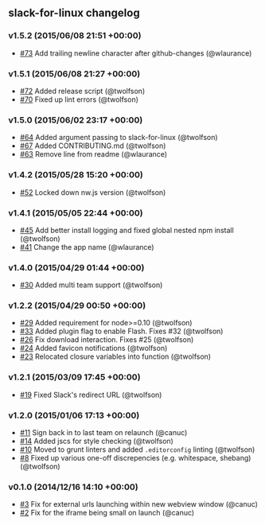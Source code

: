 ## slack-for-linux changelog

### v1.5.2 (2015/06/08 21:51 +00:00)
- [#73](https://github.com/slack-for-linux/slack-for-linux/pull/73) Add trailing newline character after github-changes (@wlaurance)

### v1.5.1 (2015/06/08 21:27 +00:00)
- [#72](https://github.com/slack-for-linux/slack-for-linux/pull/72) Added release script (@twolfson)
- [#70](https://github.com/slack-for-linux/slack-for-linux/pull/70) Fixed up lint errors (@twolfson)

### v1.5.0 (2015/06/02 23:17 +00:00)
- [#64](https://github.com/slack-for-linux/slack-for-linux/pull/64) Added argument passing to slack-for-linux (@twolfson)
- [#67](https://github.com/slack-for-linux/slack-for-linux/pull/67) Added CONTRIBUTING.md (@twolfson)
- [#63](https://github.com/slack-for-linux/slack-for-linux/pull/63) Remove line from readme (@wlaurance)

### v1.4.2 (2015/05/28 15:20 +00:00)
- [#52](https://github.com/slack-for-linux/slack-for-linux/pull/52) Locked down nw.js version (@twolfson)

### v1.4.1 (2015/05/05 22:44 +00:00)
- [#45](https://github.com/slack-for-linux/slack-for-linux/pull/45) Add better install logging and fixed global nested npm install (@twolfson)
- [#41](https://github.com/slack-for-linux/slack-for-linux/pull/41) Change the app name (@wlaurance)

### v1.4.0 (2015/04/29 01:44 +00:00)
- [#30](https://github.com/slack-for-linux/slack-for-linux/pull/30) Added multi team support (@twolfson)

### v1.2.2 (2015/04/29 00:50 +00:00)
- [#29](https://github.com/slack-for-linux/slack-for-linux/pull/29) Added requirement for node>=0.10 (@twolfson)
- [#33](https://github.com/slack-for-linux/slack-for-linux/pull/33) Added plugin flag to enable Flash. Fixes #32 (@twolfson)
- [#26](https://github.com/slack-for-linux/slack-for-linux/pull/26) Fix download interaction. Fixes #25 (@twolfson)
- [#24](https://github.com/slack-for-linux/slack-for-linux/pull/24) Added favicon notifications (@twolfson)
- [#23](https://github.com/slack-for-linux/slack-for-linux/pull/23) Relocated closure variables into function (@twolfson)

### v1.2.1 (2015/03/09 17:45 +00:00)
- [#19](https://github.com/slack-for-linux/slack-for-linux/pull/19) Fixed Slack's redirect URL (@twolfson)

### v1.2.0 (2015/01/06 17:13 +00:00)
- [#11](https://github.com/slack-for-linux/slack-for-linux/pull/11) Sign back in to last team on relaunch (@canuc)
- [#14](https://github.com/slack-for-linux/slack-for-linux/pull/14) Added jscs for style checking (@twolfson)
- [#10](https://github.com/slack-for-linux/slack-for-linux/pull/10) Moved to grunt linters and added `.editorconfig` linting (@twolfson)
- [#8](https://github.com/slack-for-linux/slack-for-linux/pull/8) Fixed up various one-off discrepencies (e.g. whitespace, shebang) (@twolfson)

### v0.1.0 (2014/12/16 14:10 +00:00)
- [#3](https://github.com/slack-for-linux/slack-for-linux/pull/3) Fix for external urls launching within new webview window (@canuc)
- [#2](https://github.com/slack-for-linux/slack-for-linux/pull/2) Fix for the iframe being small on launch (@canuc)
